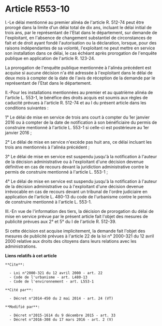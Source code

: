 # Article R553-10

I.-Le délai mentionné au premier alinéa de l'article R. 512-74 peut être prorogé dans la limite d'un délai total de dix ans,
incluant le délai initial de trois ans, par le représentant de l'Etat dans le département, sur demande de l'exploitant, en
l'absence de changement substantiel de circonstances de fait et de droit ayant fondé l'autorisation ou la déclaration,
lorsque, pour des raisons indépendantes de sa volonté, l'exploitant ne peut mettre en service son installation dans ce délai,
le cas échéant après prorogation de l'enquête publique en application de l'article R. 123-24. 

La prorogation de l'enquête publique mentionnée à l'alinéa précédent est acquise si aucune décision n'a été adressée à
l'exploitant dans le délai de deux mois à compter de la date de l'avis de réception de la demande par le représentant de
l'Etat dans le département. 

II.-Pour les installations mentionnées au premier et au quatrième alinéa de l'article L. 553-1, le bénéfice des droits acquis
est soumis aux règles de caducité prévues à l'article R. 512-74 et au I du présent article dans les conditions suivantes : 

1° Le délai de mise en service de trois ans court à compter du 1er janvier 2016 ou à compter de la date de notification à son
bénéficiaire du permis de construire mentionné à l'article L. 553-1 si celle-ci est postérieure au 1er janvier 2016 ; 

2° Le délai de mise en service n'excède pas huit ans, ce délai incluant les trois ans mentionnés à l'alinéa précédent ; 

3° Le délai de mise en service est suspendu jusqu'à la notification à l'auteur de la décision administrative ou à
l'exploitant d'une décision devenue définitive en cas de recours devant la juridiction administrative contre le permis de
construire mentionné à l'article L. 553-1 ; 

4° Le délai de mise en service est suspendu jusqu'à la notification à l'auteur de la décision administrative ou à
l'exploitant d'une décision devenue irrévocable en cas de recours devant un tribunal de l'ordre judiciaire en application de
l'article L. 480-13 du code de l'urbanisme contre le permis de construire mentionné à l'article L. 553-1. 

III.-En vue de l'information des tiers, la décision de prorogation du délai de mise en service prévue par le présent article
fait l'objet des mesures de publicité prévues aux 2° et 5° du I de l'article R. 512-39. 

Si cette décision est acquise implicitement, la demande fait l'objet des mesures de publicité prévues à l'article 22 de la
loi n° 2000-321 du 12 avril 2000 relative aux droits des citoyens dans leurs relations avec les administrations.

**Liens relatifs à cet article**

	**Cite**:

	  - Loi n°2000-321 du 12 avril 2000 - art. 22
	  - Code de l'urbanisme - art. L480-13
	  - Code de l'environnement - art. L553-1

	**Cité par**:

	  - Décret n°2014-450 du 2 mai 2014 - art. 24 (VT)

	**Modifié par**:

	  - Décret n°2015-1614 du 9 décembre 2015 - art. 33
	  - Décret n°2016-308 du 17 mars 2016 - art. 2 (V)
